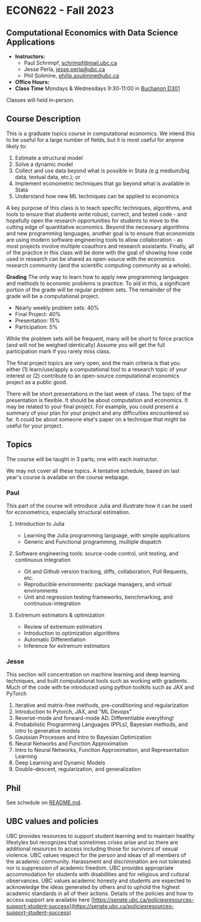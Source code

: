 # ECON622 - Fall 2023

## Computational Economics with Data Science Applications

- **Instructors:**
  - Paul Schrimpf, schrimpf@mail.ubc.ca
  - Jesse Perla, jesse.perla@ubc.ca
  - Phil Solimine, philip.soulimine@ubc.ca
- **Office Hours:**
- **Class Time** Mondays & Wednesdays 9:30-11:00 in [Buchanon D301](https://learningspaces.ubc.ca/classrooms/buch-d301)


Classes will held in-person.
<!-- In-person attendance is preferred, but classes will be streamed and recorded as well. -->


## Course Description

This is a graduate topics course in computational economics.  We intend
this to be useful for a large number of fields, but it is most useful
for anyone likely to:
1. Estimate a structural model
2. Solve a dynamic
model
3. Collect and use data beyond what is possible in Stata (e.g medium/big data, textual data, etc.); or
4. Implement econometric techniques that go beyond what is available in Stata
5. Understand how new ML techniques can be applied to economics

A key purpose of this class is to teach specific techniques,
algorithms, and tools to ensure that students write robust, correct,
and tested code - and hopefully open the research opportunities for
students to move to the cutting edge of quantitative economics.
Beyond the necessary algorithms and new programming languages, another
goal is to ensure that economists are using modern software
engineering tools to allow collaboration - as most projects involve
multiple coauthors and research assistants.  Finally, all of the
practice in this class will be done with the goal of showing how code
used in research can be shared as open-source with the economics
research community (and the scientific computing community as a
whole).

**Grading**
The only way to learn how to apply new programming languages and
methods to economic problems is practice.  To aid in this, a
significant portion of the grade will be regular problem sets.  The
remainder of the grade will be a computational project.


- Nearly weekly problem sets: 40%
- Final Project: 40%
- Presentation: 15%
- Participation: 5%

While the problem sets will be frequent, many will be short to force
practice (and will not be weighed identically) Assume you will get the
full participation mark if you rarely miss class.

The final project topics are very open, and the main criteria is that
you either (1) learn/use/apply a computational tool to a research
topic of your interest or (2) contribute to an open-source
computational economics project as a public good.

There will be short presentations in the last week of class. The topic
of the presentation is flexible. It should be about computation and
economics. It may be related to your final project. For example, you
could present a summary of your plan for your project and any
difficulties encountered so far. It could be about someone else's
paper on a technique that might be useful for your project.

<!-- ## Course Parts -->

<!-- The course will be taught in 3 parts by  -->
<!-- 1. Introduction to Julia and scientific computing -->
<!-- 2. Dynamic Programming applications -->
<!-- 3. Structural estimation -->
<!-- 4. Data science and machine learning -->

<!-- Throughout the course we will be using the programming language Julia. -->

<!-- The course will be held in-person in Iona 633. Lectures will also be recorded and streamed, see canvas for links. -->

## Topics

The course will be taught in 3 parts, one with each instructor.

We may not cover all these topics. A tentative schedule, based on last
year's course is availabe on the course webpage.

### Paul

This part of the course will introduce Julia and illustrate how it can be used for econometrics, especially structural estimation.

1. Introduction to Julia
   - Learning the Julia programming language, with simple applications
   - Generic and Functional programming, multiple dispatch

2. Software engineering tools: source-code control, unit testing, and continuous integration
   - Git and Github version tracking, diffs, collaboration, Pull Requests, etc.
   - Reproducible environments: package managers, and virtual environments
   - Unit and regression testing frameworks, benchmarking, and continuous-integration

3. Extremum estimators & optimization
     - Review of extremum estimators
     - Introduction to optimization algorithms
     - Automatic Differentiation
     - Inference for extremum estimators

### Jesse

This section will concentration on machine learning and deep learning techniques, and built computational tools such as working with gradients.  Much of the code with be introduced using python toolkits such as JAX and PyTorch


1. Iterative and matrix-free methods, pre-conditioning and regularization
2. Introduction to Pytorch, JAX, and "ML Devops"
3. Reverse-mode and forward-mode AD.  Differentiable everything!
4. Probabilistic Programming Languages (PPLs), Bayesian methods, and intro to generative models
5. Gaussian Processes and Intro to Bayesian Optimization
6. Neural Networks and Function Approximation
7. Intro to Neural Networks, Function Approximation, and Representation Learning
8. Deep Learning and Dynamic Models
9. Double-descent, regularization, and generalization

## Phil

See schedule on [README.md](README.md).


## UBC values and policies

UBC provides resources to support student learning and to maintain
healthy lifestyles but recognizes that sometimes crises arise and so
there are additional resources to access including those for survivors
of sexual violence. UBC values respect for the person and ideas of all
members of the academic community. Harassment and discrimination are
not tolerated nor is suppression of academic freedom. UBC provides
appropriate accommodation for students with disabilities and for
religious and cultural observances. UBC values academic honesty and
students are expected to acknowledge the ideas generated by others and
to uphold the highest academic standards in all of their
actions. Details of the policies and how to access support are
available here
[https://senate.ubc.ca/policiesresources-support-student-success](https://senate.ubc.ca/policiesresources-support-student-success)
